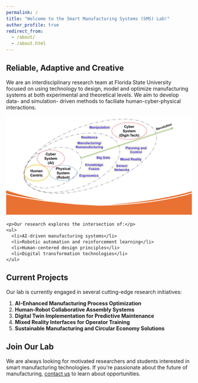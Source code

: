 ```yaml
---
permalink: /
title: "Welcome to the Smart Manufacturing Systems (SMS) Lab!"
author_profile: true
redirect_from: 
  - /about/
  - /about.html
---
```


<div class="row">
  <div class="col-md-6">
    <!-- Lab Introduction -->
    <h2>Reliable, Adaptive and Creative</h2>
    <p>We are an interdisciplinary research team at Florida State University focused on using technology to design, model and optimize manufacturing systems at both experimental and theoretical levels. We aim to develop data- and simulation-       driven methods to faciliate human-cyber-physical interactions.</p> 
  </div>
  
  <div class="col-md-6">
    <!-- Blueprint/Diagram -->
    <img src="/images/1-about me.png" alt="Smart Manufacturing Systems Framework" class="img-responsive">
        
    <p>Our research explores the intersection of:</p>
    <ul>
      <li>AI-driven manufacturing systems</li>
      <li>Robotic automation and reinforcement learning</li>
      <li>Human-centered design principles</li>
      <li>Digital transformation technologies</li>
    </ul>
  </div>
</div>

## Current Projects

Our lab is currently engaged in several cutting-edge research initiatives:

1. **AI-Enhanced Manufacturing Process Optimization**
2. **Human-Robot Collaborative Assembly Systems**
3. **Digital Twin Implementation for Predictive Maintenance**
4. **Mixed Reality Interfaces for Operator Training**
5. **Sustainable Manufacturing and Circular Economy Solutions**

## Join Our Lab

We are always looking for motivated researchers and students interested in smart manufacturing technologies. If you're passionate about the future of manufacturing, [contact us](/contact/) to learn about opportunities.

